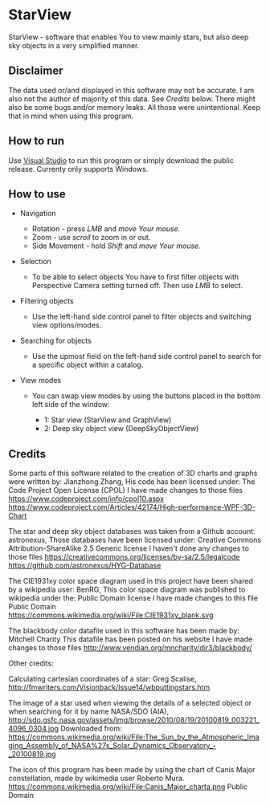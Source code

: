 # StarView

StarView - software that enables You to view mainly stars, but also deep sky objects in a very simplified manner.

## Disclaimer

The data used or/and displayed in this software may not be accurate. I am also not the author of majority of this data. See *Credits* below.
There might also be some bugs and/or memory leaks. All those were unintentional.
Keep that in mind when using this program. 

## How to run

Use [Visual Studio](https://visualstudio.microsoft.com/vs/) to run this program or simply download the public release.
Currenty only supports Windows.

## How to use

* Navigation

  * Rotation - press *LMB* and *move Your mouse.*
  * Zoom - use *scroll* to zoom in or out.
  * Side Movement - hold *Shift* and *move Your mouse.*

* Selection

  * To be able to select objects You have to first filter objects with Perspective Camera setting turned off. Then use *LMB* to select.

* Filtering objects

  * Use the left-hand side control panel to filter objects and switching view options/modes.

* Searching for objects

  * Use the upmost field on the left-hand side control panel to search for a specific object within a catalog.

* View modes

  * You can swap view modes by using the buttons placed in the bottom left side of the window:

    * 1: Star view (StarView and GraphView)
    * 2: Deep sky object view (DeepSkyObjectView)

## Credits

Some parts of this software related to the creation of 3D charts and graphs were written by: Jianzhong Zhang,
His code has been licensed under: The Code Project Open License (CPOL)
I have made changes to those files
https://www.codeproject.com/info/cpol10.aspx
https://www.codeproject.com/Articles/42174/High-performance-WPF-3D-Chart

The star and deep sky object databases was taken from a Github account: astronexus,
Those databases have been licensed under: Creative Commons Attribution-ShareAlike 2.5 Generic license
I haven't done any changes to those files
https://creativecommons.org/licenses/by-sa/2.5/legalcode
https://github.com/astronexus/HYG-Database

The CIE1931xy color space diagram used in this project have been shared by a wikipedia user: BenRG,
This color space diagram was published to wikipedia under the: Public Domain license
I have made changes to this file
Public Domain
https://commons.wikimedia.org/wiki/File:CIE1931xy_blank.svg

The blackbody color datafile used in this software has been made by: Mitchell Charity
This datafile has been posted on his website
I have made changes to those files
http://www.vendian.org/mncharity/dir3/blackbody/


Other credits:

Calculating cartesian coordinates of a star:
Greg Scalise,
http://fmwriters.com/Visionback/Issue14/wbputtingstars.htm 

The image of a star used when viewing the details of a selected object or when searching for it by name
NASA/SDO (AIA),
http://sdo.gsfc.nasa.gov/assets/img/browse/2010/08/19/20100819_003221_4096_0304.jpg
Downloaded from:
https://commons.wikimedia.org/wiki/File:The_Sun_by_the_Atmospheric_Imaging_Assembly_of_NASA%27s_Solar_Dynamics_Observatory_-_20100819.jpg

The icon of this program has been made by using the chart of Canis Major constellation, made by wikimedia user Roberto Mura.
https://commons.wikimedia.org/wiki/File:Canis_Major_charta.png
Public Domain
